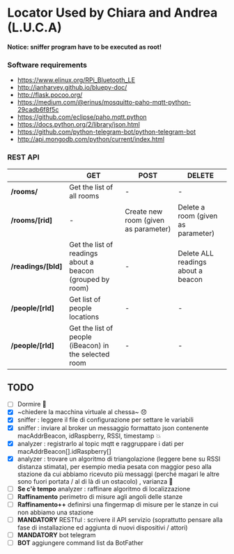 # Locator Used by Chiara and Andrea (L.U.C.A)

**Notice: sniffer program have to be executed as root!**

### Software requirements
* https://www.elinux.org/RPi_Bluetooth_LE
* http://ianharvey.github.io/bluepy-doc/
* http://flask.pocoo.org/
* https://medium.com/@erinus/mosquitto-paho-mqtt-python-29cadb6f8f5c
* https://github.com/eclipse/paho.mqtt.python
* https://docs.python.org/2/library/json.html
* https://github.com/python-telegram-bot/python-telegram-bot
* http://api.mongodb.com/python/current/index.html

### REST API
||GET|POST|DELETE|
|---|---|---|---|
|**/rooms/**|Get the list of all rooms|-|-|
|**/rooms/[rid]**|-|Create new room (given as parameter)|Delete a room (given as parameter)|
|**/readings/[bId]**|Get the list of readings about a beacon (grouped by room)|-|Delete ALL readings about a beacon|
|**/people/[rId]**|Get list of people locations|-|-|
|**/people/[rId]**|Get the list of people (iBeacon) in the selected room|-|-|

## TODO
- [ ] Dormire :lollipop:
- [x] ~chiedere la macchina virtuale al chessa~ :disappointed:
- [x] sniffer  : leggere il file di configurazione per settare le variabili
- [X] sniffer  : inviare al broker un messaggio formattato json contenente macAddrBeacon, idRaspberry, RSSI, timestamp :collision:
- [X] analyzer : registrarlo al topic mqtt e raggruppare i dati per macAddrBeacon[].idRaspberry[]
- [X] analyzer : trovare un algoritmo di triangolazione (leggere bene su RSSI distanza stimata), per esempio media pesata con maggior peso alla stazione da cui abbiamo ricevuto più messaggi (perché magari le altre sono fuori portata / al di là di un ostacolo) , varianza :tractor:
- [ ] **Se c'è tempo** analyzer : raffinare algoritmo di localizzazione
- [ ] **Raffinamento** perimetro di misure agli angoli delle stanze
- [ ] **Raffinamento++** definirsi una fingermap di misure per le stanze in cui non abbiamo una stazione
- [ ] **MANDATORY** RESTful : scrivere il API servizio (soprattutto pensare alla fase di installazione ed aggiunta di nuovi dispositivi / attori)
- [ ] **MANDATORY** bot telegram
- [ ] **BOT** aggiungere command list da BotFather
